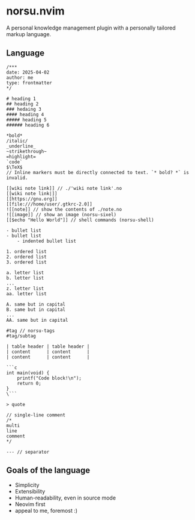 # norsu.nvim
A personal knowledge management plugin with a personally tailored markup language.

## Language
```
/***
date: 2025-04-02
author: me
type: frontmatter
*/

# heading 1
## heading 2
### hedaing 3
#### heading 4
##### heading 5
###### heading 6

*bold*
/italic/
_underline_
~strikethrough~
=highlight=
`code`
$\TeX$
// Inline markers must be directly connected to text. `* bold? *` is invalid.

[[wiki note link]] // ./'wiki note link'.no
[[wiki note link|]]
[[https://gnu.org]]
[[file:///home/user/.gtkrc-2.0]]
![[note]] // show the contents of ./note.no
![[image]] // show an image (norsu-sixel)
[[$echo "Hello World"]] // shell commands (norsu-shell)

- bullet list
- bullet list
    - indented bullet list

1. ordered list
2. ordered list
3. ordered list

a. letter list
b. letter list
...
z. letter list
aa. letter list

A. same but in capital
B. same but in capital
...
AA. same but in capital

#tag // norsu-tags
#tag/subtag

| table header | table header |
| content      | content      |
| content      | content      |

```c
int main(void) {
    printf("Code block!\n");
    return 0;
}
\```

> quote

// single-line comment
/*
multi
line
comment
*/

--- // separator
```

## Goals of the language
- Simplicity
- Extensibility
- Human-readability, even in source mode
- Neovim first
- appeal to me, foremost :)
